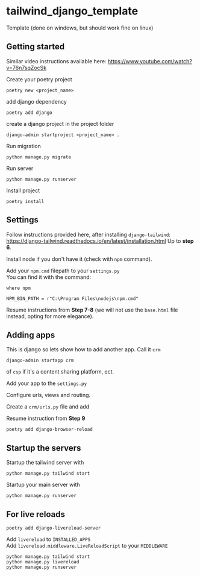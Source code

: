 # tailwind_django_template
Template (done on windows, but should work fine on linux)

## Getting started
Similar video instructions available here: https://www.youtube.com/watch?v=76n7sqZocSk

Create your poetry project
```
poetry new <project_name>
```
add django dependency
```
poetry add django
```
create a django project in the project folder
```
django-admin startproject <project_name> .
```
Run migration
```
python manage.py migrate
```
Run server
```
python manage.py runserver
```
Install project
```
poetry install
```

## Settings

Follow instructions provided here, after installing `django-tailwind`:
https://django-tailwind.readthedocs.io/en/latest/installation.html Up to **step 6**.

Install node if you don't have it (check with `npm` command).


Add your `npm.cmd` filepath to your `settings.py`<br>
You can find it with the command:
```
where npm
```
```
NPM_BIN_PATH = r"C:\Program Files\nodejs\npm.cmd"
```

Resume instructions from **Step 7-8** (we will not use the `base.html` file instead, opting for more elegance).

## Adding apps

This is django so lets show how to add another app. Call it `crm`
```
django-admin startapp crm
```
of `csp` if it's a content sharing platform, ect.

Add your app to the `settings.py`

Configure urls, views and routing.

Create a `crm/urls.py` file and add

Resume instruction from **Step 9**

```
poetry add django-browser-reload
```

## Startup the servers
Startup the tailwind server with 
```
python manage.py tailwind start
```

Startup your main server with 
```
python manage.py runserver
```

## For live reloads
```
poetry add django-livereload-server
``` 
Add `livereload` to `INSTALLED_APPS`<br>
Add `livereload.middleware.LiveReloadScript` to your `MIDDLEWARE`
```
python manage.py tailwind start
python manage.py livereload
python manage.py runserver
```